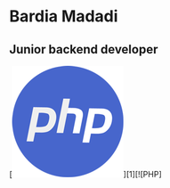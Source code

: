 # Bardia Madadi
## Junior backend developer
[logo]: https://github.com/adam-p/markdown-here/raw/master/src/common/images/icon48.png "Logo Title Text 2"
[![github](https://raw.githubusercontent.com/BardiaMadadi/BardiaMadadi/main/php-icon.jpg)][1][![PHP]
